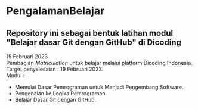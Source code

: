 
# PengalamanBelajar

## Repository ini sebagai bentuk latihan modul "Belajar dasar Git dengan GitHub" di Dicoding

15 Februari 2023  
Pembagian *Matriculation* untuk belajar melalui platform Dicoding Indonesia.  
Target penyelesaian : 19 Februari 2023.  
Modul : 
- Memulai Dasar Pemrograman untuk Menjadi Pengembang Software.
- Pengenalan ke Logika Pemrograman.
- Belajar Dasar Git dengan GitHub.
